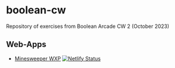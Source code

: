 # boolean-cw
Repository of exercises from Boolean Arcade CW 2 (October 2023)

## Web-Apps
* [Minesweeper WXP](https://minesweeper-wxp.netlify.app/)  [![Netlify Status](https://api.netlify.com/api/v1/badges/01816d67-40e6-4ca4-84b6-724d4d69ca3b/deploy-status)](https://app.netlify.com/sites/minesweeper-wxp/deploys)
